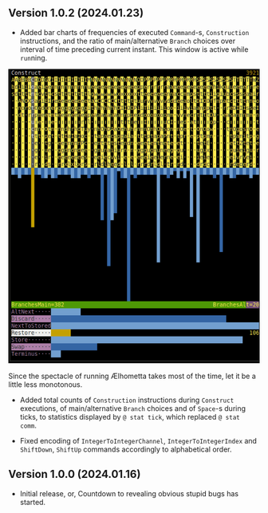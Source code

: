 Version 1.0.2 (2024.01.23)
--------------------------

* Added bar charts of frequencies of executed `Command`-s, `Construction` instructions, and the ratio of main/alternative `Branch` choices over interval of time preceding current instant. This window is active while `run`ning.

![freqs scast gif](https://raw.githubusercontent.com/aelhometta/visuals/main/aelhometta_freqs.gif)

Since the spectacle of running Ælhometta takes most of the time, let it be a little less monotonous.

* Added total counts of `Construction` instructions during `Construct` executions, of main/alternative `Branch` choices and of `Space`-s during ticks, to statistics displayed by `@ stat tick`, which replaced `@ stat comm`.

* Fixed encoding of `IntegerToIntegerChannel`, `IntegerToIntegerIndex` and `ShiftDown`, `ShiftUp` commands accordingly to alphabetical order.


Version 1.0.0 (2024.01.16)
--------------------------

* Initial release, or, Countdown to revealing obvious stupid bugs has started.